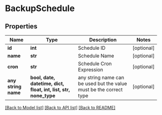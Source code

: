 # BackupSchedule


## Properties
Name | Type | Description | Notes
------------ | ------------- | ------------- | -------------
**id** | **int** | Schedule ID | [optional] 
**name** | **str** | Schedule Name | [optional] 
**cron** | **str** | Schedule Cron Expression | [optional] 
**any string name** | **bool, date, datetime, dict, float, int, list, str, none_type** | any string name can be used but the value must be the correct type | [optional]

[[Back to Model list]](../README.md#documentation-for-models) [[Back to API list]](../README.md#documentation-for-api-endpoints) [[Back to README]](../README.md)


